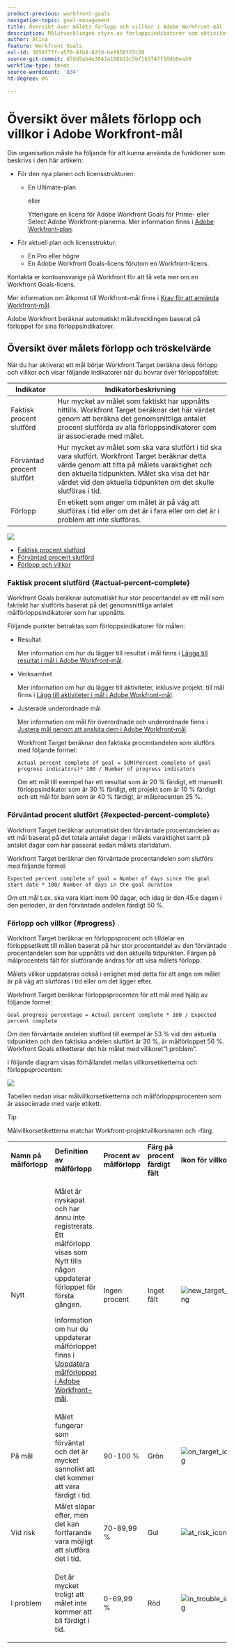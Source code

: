 ```yaml
---
product-previous: workfront-goals
navigation-topic: goal-management
title: Översikt över målets förlopp och villkor i Adobe Workfront-mål
description: Målutvecklingen styrs av förloppsindikatorer som aktiviteter, resultat eller barnmål. Målvillkoret avgörs av målets förlopp vid den aktuella tidpunkten.
author: Alina
feature: Workfront Goals
exl-id: 3050f7ff-a579-4fb8-82fd-bef850f27c20
source-git-commit: d7dd5ab4e3041a100b13c5bf169747f58db0ea39
workflow-type: tm+mt
source-wordcount: '834'
ht-degree: 0%

---
```


# Översikt över målets förlopp och villkor i Adobe Workfront-mål

Din organisation måste ha följande för att kunna använda de funktioner som beskrivs i den här artikeln:

* För den nya planen och licensstrukturen:

   * En Ultimate-plan

     eller

     Ytterligare en licens för Adobe Workfront Goals för Prime- eller Select Adobe Workfront-planerna. Mer information finns i [Adobe Workfront-plan](https://www.workfront.com/plans).

* För aktuell plan och licensstruktur:

   * En Pro eller högre
   * En Adobe Workfront Goals-licens förutom en Workfront-licens.

Kontakta er kontoansvarige på Workfront för att få veta mer om en Workfront Goals-licens.

Mer information om åtkomst till Workfront-mål finns i [Krav för att använda Workfront-mål](../../workfront-goals/goal-management/access-needed-for-wf-goals.md).

Adobe Workfront beräknar automatiskt målutvecklingen baserat på förloppet för sina förloppsindikatorer.

## Översikt över målets förlopp och tröskelvärde

När du har aktiverat ett mål börjar Workfront Target beräkna dess förlopp och villkor och visar följande indikatorer när du hovrar över förloppsfältet:

| Indikator | Indikatorbeskrivning |
|---|---|
| Faktisk procent slutförd | Hur mycket av målet som faktiskt har uppnåtts hittills. Workfront Target beräknar det här värdet genom att beräkna det genomsnittliga antalet procent slutförda av alla förloppsindikatorer som är associerade med målet. |
| Förväntad procent slutfört | Hur mycket av målet som ska vara slutfört i tid ska vara slutfört. Workfront Target beräknar detta värde genom att titta på målets varaktighet och den aktuella tidpunkten. Målet ska visa det här värdet vid den aktuella tidpunkten om det skulle slutföras i tid. |
| Förlopp | En etikett som anger om målet är på väg att slutföras i tid eller om det är i fara eller om det är i problem att inte slutföras. |

![](assets/in-trouble-goal-progress-expanded.png)

<!--drafted for the redesign: replace the screen shot above with the redesigned one which is white, not black-->

* [Faktisk procent slutförd](#actual-percent-complete)
* [Förväntad procent slutförd](#expected-percent-complete)
* [Förlopp och villkor](#progress)

### Faktisk procent slutförd {#actual-percent-complete}

Workfront Goals beräknar automatiskt hur stor procentandel av ett mål som faktiskt har slutförts baserat på det genomsnittliga antalet målförloppsindikatorer som har uppnåtts.

Följande punkter betraktas som förloppsindikatorer för målen:

* Resultat

  Mer information om hur du lägger till resultat i mål finns i [Lägga till resultat i mål i Adobe Workfront-mål](../../workfront-goals/results-and-activities/add-results-to-goals.md).

* Verksamhet

  Mer information om hur du lägger till aktiviteter, inklusive projekt, till mål finns i [Lägg till aktiviteter i mål i Adobe Workfront-mål](../../workfront-goals/results-and-activities/add-activities-to-goals.md).

* Justerade underordnade mål

  Mer information om mål för överordnade och underordnade finns i [Justera mål genom att ansluta dem i Adobe Workfront-mål](../../workfront-goals/goal-alignment/align-goals-by-connecting-them.md).

  Workfront Target beräknar den faktiska procentandelen som slutförs med följande formel:

  ```
  Actual percent complete of goal = SUM(Percent complete of goal progress indicators)* 100 / Number of progress indicators
  ```

  Om ett mål till exempel har ett resultat som är 20 % färdigt, ett manuellt förloppsindikator som är 30 % färdigt, ett projekt som är 10 % färdigt och ett mål för barn som är 40 % färdigt, är målprocenten 25 %.

### Förväntad procent slutfört {#expected-percent-complete}

Workfront Target beräknar automatiskt den förväntade procentandelen av ett mål baserat på det totala antalet dagar i målets varaktighet samt på antalet dagar som har passerat sedan målets startdatum.

Workfront Target beräknar den förväntade procentandelen som slutförs med följande formel:

```
Expected percent complete of goal = Number of days since the goal start date * 100/ Number of days in the goal duration
```

Om ett mål t.ex. ska vara klart inom 90 dagar, och idag är den 45:e dagen i den perioden, är den förväntade andelen färdigt 50 %.

### Förlopp och villkor {#progress}

Workfront Target beräknar en förloppsprocent och tilldelar en förloppsetikett till målen baserat på hur stor procentandel av den förväntade procentandelen som har uppnåtts vid den aktuella tidpunkten. Färgen på målprocentets fält för slutförande ändras för att visa målets förlopp.

Målets villkor uppdateras också i enlighet med detta för att ange om målet är på väg att slutföras i tid eller om det ligger efter.

Workfront Target beräknar förloppsprocenten för ett mål med hjälp av följande formel:

```
Goal progress percentage = Actual percent complete * 100 / Expected percent complete
```

Om den förväntade andelen slutförd till exempel är 53 % vid den aktuella tidpunkten och den faktiska andelen slutfört är 30 %, är målförloppet 56 %. Workfront Goals etiketterar det här målet med villkoret&quot;I problem&quot;.

I följande diagram visas förhållandet mellan villkorsetiketterna och förloppsprocenten:

![](assets/progress-status-labels-charted-after-match-with-project-condition-350x147.png)

Tabellen nedan visar målvillkorsetiketterna och målförloppsprocenten som är associerade med varje etikett.

>[!TIP]
>
>Målvillkorsetiketterna matchar Workfront-projektvillkorsnamn och -färg.

<table style="table-layout:auto"> 
 <col> 
 <col> 
 <col> 
 <col> 
 <tbody> 
  <tr> 
   <td><b>Namn på målförlopp</b></td> 
   <td><b>Definition av målförlopp</b></td> 
   <td><b>Procent av målförlopp</b></td> 
   <td><b>Färg på procent färdigt fält</b></td> 
   <td><b>Ikon för villkorsindikator</b></td> 
  </tr> 
  <tr> 
   <td>Nytt</td> 
   <td> <p>Målet är nyskapat och har ännu inte registrerats. Ett målförlopp visas som Nytt tills någon uppdaterar förloppet för första gången. </p> <p>Information om hur du uppdaterar målförloppet finns i <a href="../../workfront-goals/goal-review-and-workfront-goals-sections/check-in-goals.md" class="MCXref xref">Uppdatera målförloppet i Adobe Workfront-mål</a>.</p> </td> 
   <td>Ingen procent</td> 
   <td>Inget fält</td> 
   <td><img src="assets/new-goal-icon-condition.png" alt="new_target_icon_condition.png"></td>
  </tr> 
  <tr> 
   <td> <p><span>På mål</span> </p> </td> 
   <td>Målet fungerar som förväntat och det är mycket sannolikt att det kommer att vara färdigt i tid. </td> 
   <td>90-100 %</td> 
   <td>Grön</td> 
    <td><img src="assets/on-target-icon-condition.png" alt="on_target_icon_condition.png"></td>
  </tr> 
  <tr> 
   <td> <p><span>Vid risk</span> </p> </td> 
   <td>Målet släpar efter, men det kan fortfarande vara möjligt att slutföra det i tid. </td> 
   <td>70-89,99 %</td> 
   <td>Gul</td>
   <td><img src="assets/at-risk-icon-condition.png" alt="at_risk_icon_condition.png"></td> 
  </tr> 
  <tr> 
   <td> <p><span>I problem</span> </p> </td> 
   <td> <p>Det är mycket troligt att målet inte kommer att bli färdigt i tid. </p> </td> 
   <td>0-69,99 %</td> 
   <td>Röd</td> 
   <td><img src="assets/in-trouble-icon-condition.png" alt="in_trouble_icon_condition.png"></td> 
  </tr> 
 </tbody> 
</table>